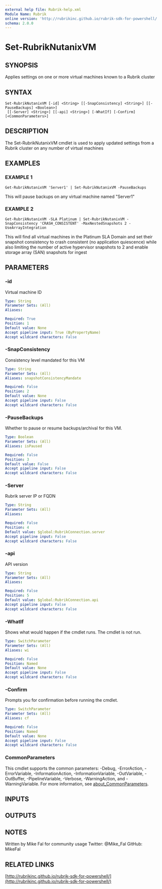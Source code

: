 ```yaml
---
external help file: Rubrik-help.xml
Module Name: Rubrik
online version: 'http://rubrikinc.github.io/rubrik-sdk-for-powershell/'
schema: 2.0.0
---
```


# Set-RubrikNutanixVM

## SYNOPSIS

Applies settings on one or more virtual machines known to a Rubrik cluster

## SYNTAX

```text
Set-RubrikNutanixVM [-id] <String> [[-SnapConsistency] <String>] [[-PauseBackups] <Boolean>]
 [[-Server] <String>] [[-api] <String>] [-WhatIf] [-Confirm] [<CommonParameters>]
```

## DESCRIPTION

The Set-RubrikNutanixVM cmdlet is used to apply updated settings from a Rubrik cluster on any number of virtual machines

## EXAMPLES

### EXAMPLE 1

```text
Get-RubrikNutanixVM 'Server1' | Set-RubrikNutanixVM -PauseBackups
```

This will pause backups on any virtual machine named "Server1"

### EXAMPLE 2

```text
Get-RubrikNutanixVM -SLA Platinum | Set-RubrikNutanixVM -SnapConsistency 'CRASH_CONSISTENT' -MaxNestedSnapshots 2 -UseArrayIntegration
```

This will find all virtual machines in the Platinum SLA Domain and set their snapshot consistency to crash consistent \(no application quiescence\) while also limiting the number of active hypervisor snapshots to 2 and enable storage array \(SAN\) snapshots for ingest

## PARAMETERS

### -id

Virtual machine ID

```yaml
Type: String
Parameter Sets: (All)
Aliases:

Required: True
Position: 1
Default value: None
Accept pipeline input: True (ByPropertyName)
Accept wildcard characters: False
```

### -SnapConsistency

Consistency level mandated for this VM

```yaml
Type: String
Parameter Sets: (All)
Aliases: snapshotConsistencyMandate

Required: False
Position: 2
Default value: None
Accept pipeline input: False
Accept wildcard characters: False
```

### -PauseBackups

Whether to pause or resume backups/archival for this VM.

```yaml
Type: Boolean
Parameter Sets: (All)
Aliases: isPaused

Required: False
Position: 3
Default value: False
Accept pipeline input: False
Accept wildcard characters: False
```

### -Server

Rubrik server IP or FQDN

```yaml
Type: String
Parameter Sets: (All)
Aliases:

Required: False
Position: 4
Default value: $global:RubrikConnection.server
Accept pipeline input: False
Accept wildcard characters: False
```

### -api

API version

```yaml
Type: String
Parameter Sets: (All)
Aliases:

Required: False
Position: 5
Default value: $global:RubrikConnection.api
Accept pipeline input: False
Accept wildcard characters: False
```

### -WhatIf

Shows what would happen if the cmdlet runs. The cmdlet is not run.

```yaml
Type: SwitchParameter
Parameter Sets: (All)
Aliases: wi

Required: False
Position: Named
Default value: None
Accept pipeline input: False
Accept wildcard characters: False
```

### -Confirm

Prompts you for confirmation before running the cmdlet.

```yaml
Type: SwitchParameter
Parameter Sets: (All)
Aliases: cf

Required: False
Position: Named
Default value: None
Accept pipeline input: False
Accept wildcard characters: False
```

### CommonParameters

This cmdlet supports the common parameters: -Debug, -ErrorAction, -ErrorVariable, -InformationAction, -InformationVariable, -OutVariable, -OutBuffer, -PipelineVariable, -Verbose, -WarningAction, and -WarningVariable. For more information, see [about\_CommonParameters](http://go.microsoft.com/fwlink/?LinkID=113216).

## INPUTS

## OUTPUTS

## NOTES

Written by Mike Fal for community usage Twitter: @Mike\_Fal GitHub: MikeFal

## RELATED LINKS

[http://rubrikinc.github.io/rubrik-sdk-for-powershell/](http://rubrikinc.github.io/rubrik-sdk-for-powershell/)

